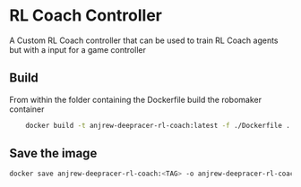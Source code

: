 # RL Coach Controller

A Custom RL Coach controller that can be used to train RL Coach agents but with a input for a game controller

## Build

From within the folder containing the Dockerfile build the robomaker container
```bash
    docker build -t anjrew-deepracer-rl-coach:latest -f ./Dockerfile .
```

## Save the image
```bash
docker save anjrew-deepracer-rl-coach:<TAG> -o anjrew-deepracer-rl-coach-<TAG>.tar
```